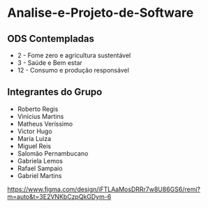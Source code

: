 # Analise-e-Projeto-de-Software
## ODS Contempladas
- 2 - Fome zero e agricultura sustentável
- 3 - Saúde e Bem estar
- 12 - Consumo e produção responsável

## Integrantes do Grupo
- Roberto Regis
- Vinícius Martins
- Matheus Veríssimo
- Victor Hugo
- Maria Luiza
- Miguel Reis
- Salomão Pernambucano
- Gabriela Lemos 
- Rafael Sampaio
- Gabriel Martins




https://www.figma.com/design/iFTLAaMosDRRr7w8U86GS6/remi?m=auto&t=3E2VNKbCzpQkGDym-6

